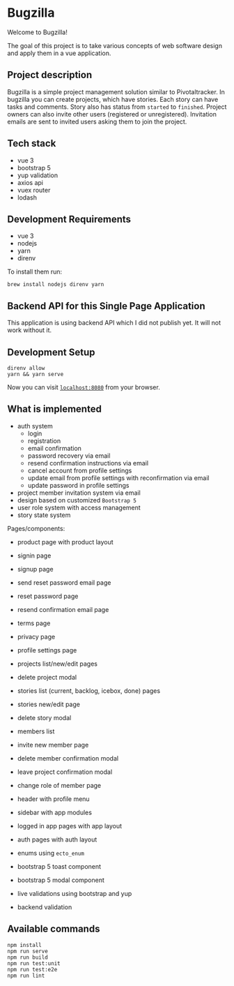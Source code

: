 # Bugzilla

Welcome to Bugzilla!

The goal of this project is to take various concepts of web software design and apply them in a vue application.

## Project description

Bugzilla is a simple project management solution similar to Pivotaltracker.
In bugzilla you can create projects, which have stories.
Each story can have tasks and comments.
Story also has status from `started` to `finished`.
Project owners can also invite other users (registered or unregistered).
Invitation emails are sent to invited users asking them to join the project.

## Tech stack

- vue 3
- bootstrap 5
- yup validation
- axios api
- vuex router
- lodash

## Development Requirements

- vue 3
- nodejs
- yarn
- direnv

To install them run:

    brew install nodejs direnv yarn

## Backend API for this Single Page Application

This application is using backend API which I did not publish yet. It will not work without it.

## Development Setup

    direnv allow
    yarn && yarn serve

Now you can visit [`localhost:8080`](http://localhost:8080) from your browser.

## What is implemented

- auth system
    - login
    - registration
    - email confirmation
    - password recovery via email
    - resend confirmation instructions via email
    - cancel account from profile settings
    - update email from profile settings with reconfirmation via email
    - update password in profile settings
- project member invitation system via email
- design based on customized `Bootstrap 5`
- user role system with access management
- story state system

Pages/components:
- product page with product layout
- signin page
- signup page
- send reset password email page
- reset password page
- resend confirmation email page
- terms page
- privacy page

- profile settings page
- projects list/new/edit pages
- delete project modal
- stories list (current, backlog, icebox, done) pages
- stories new/edit page
- delete story modal
- members list
- invite new member page
- delete member confirmation modal
- leave project confirmation modal
- change role of member page
- header with profile menu
- sidebar with app modules
- logged in app pages with app layout
- auth pages with auth layout
- enums using `ecto_enum`
- bootstrap 5 toast component
- bootstrap 5 modal component
- live validations using bootstrap and yup
- backend validation

## Available commands
```
npm install
npm run serve
npm run build
npm run test:unit
npm run test:e2e
npm run lint
```
